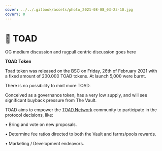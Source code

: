 ```yaml
---
cover: ../../.gitbook/assets/photo_2021-08-08_03-23-18.jpg
coverY: 0
---
```


# 🐸 TOAD

OG medium discussion and rugpull centric discussion goes here



**TOAD Token**

Toad token was released on the BSC on Friday, 26th of February 2021 with a fixed amount of 200.000 TOAD tokens. At launch 5,000 were burnt.

There is no possibility to mint more TOAD.

Conceived as a governance token, has a very low supply, and will see significant buyback pressure from The Vault.

TOAD aims to empower the [TOAD.Network](broken-reference) community to participate in the protocol decisions, like:

• Bring and vote on new proposals.

• Determine fee ratios directed to both the Vault and farms/pools rewards.&#x20;

• Marketing / Development endeavors.


